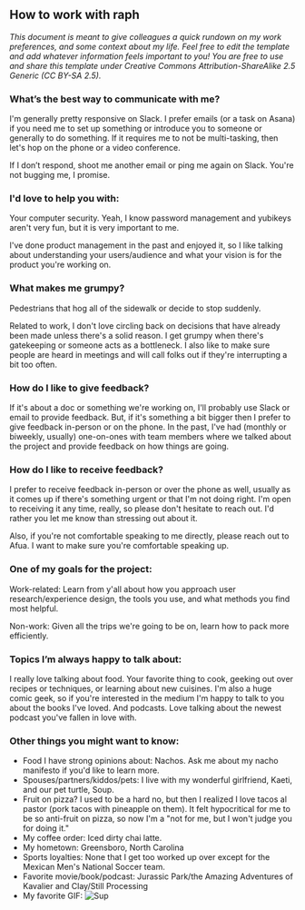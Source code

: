 ## How to work with raph
*This document is meant to give colleagues a quick rundown on my work preferences, and some context about my life. Feel free to edit the template and add whatever information feels important to you! You are free to use and share this template under Creative Commons Attribution-ShareAlike 2.5 Generic (CC BY-SA 2.5).*

### What’s the best way to communicate with me?
I'm generally pretty responsive on Slack. I prefer emails (or a task on Asana) if you need me to set up something or introduce you to someone or generally to do something. If it requires me to not be multi-tasking, then let's hop on the phone or a video conference. 

If I don’t respond, shoot me another email or ping me again on Slack. You're not bugging me, I promise. 

### I'd love to help you with: 
Your computer security. Yeah, I know password management and yubikeys aren't very fun, but it is very important to me. 

I've done product management in the past and enjoyed it, so I like talking about understanding your users/audience and what your vision is for the product you're working on.

### What makes me grumpy?
Pedestrians that hog all of the sidewalk or decide to stop suddenly. 

Related to work, I don't love circling back on decisions that have already been made unless there's a solid reason. I get grumpy when there's gatekeeping or someone acts as a bottleneck. I also like to make sure people are heard in meetings and will call folks out if they're interrupting a bit too often.
	
### How do I like to give feedback?
If it's about a doc or something we're working on, I'll probably use Slack or email to provide feedback. But, if it's something a bit bigger then I prefer to give feedback in-person or on the phone. In the past, I've had (monthly or biweekly, usually) one-on-ones with team members where we talked about the project and provide feedback on how things are going.

### How do I like to receive feedback?
I prefer to receive feedback in-person or over the phone as well, usually as it comes up if there's something urgent or that I'm not doing right. I'm open to receiving it any time, really, so please don't hesitate to reach out. I'd rather you let me know than stressing out about it. 

Also, if you're not comfortable speaking to me directly, please reach out to Afua. I want to make sure you're comfortable speaking up. 

### One of my goals for the project:
Work-related: Learn from y'all about how you approach user research/experience design, the tools you use, and what methods you find most helpful. 

Non-work: Given all the trips we're going to be on, learn how to pack more efficiently. 

### Topics I’m always happy to talk about:
I really love talking about food. Your favorite thing to cook, geeking out over recipes or techniques, or learning about new cuisines. I'm also a huge comic geek, so if you're interested in the medium I'm happy to talk to you about the books I've loved. And podcasts. Love talking about the newest podcast you've fallen in love with.

### Other things you might want to know:

* Food I have strong opinions about: Nachos. Ask me about my nacho manifesto if you'd like to learn more.
* Spouses/partners/kiddos/pets: I live with my wonderful girlfriend, Kaeti, and our pet turtle, Soup.
* Fruit on pizza? I used to be a hard no, but then I realized I love tacos al pastor (pork tacos with pineapple on them). It felt hypocritical for me to be so anti-fruit on pizza, so now I'm a "not for me, but I won't judge you for doing it."
* My coffee order: Iced dirty chai latte. 
* My hometown: Greensboro, North Carolina
* Sports loyalties: None that I get too worked up over except for the Mexican Men's National Soccer team.
* Favorite movie/book/podcast: Jurassic Park/the Amazing Adventures of Kavalier and Clay/Still Processing
* My favorite GIF: ![Sup](https://media.giphy.com/media/ypqHf6pQ5kQEg/giphy.gif)

